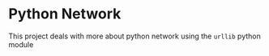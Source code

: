 # Python Network 
This project deals with more about python network  using the `urllib` python module
